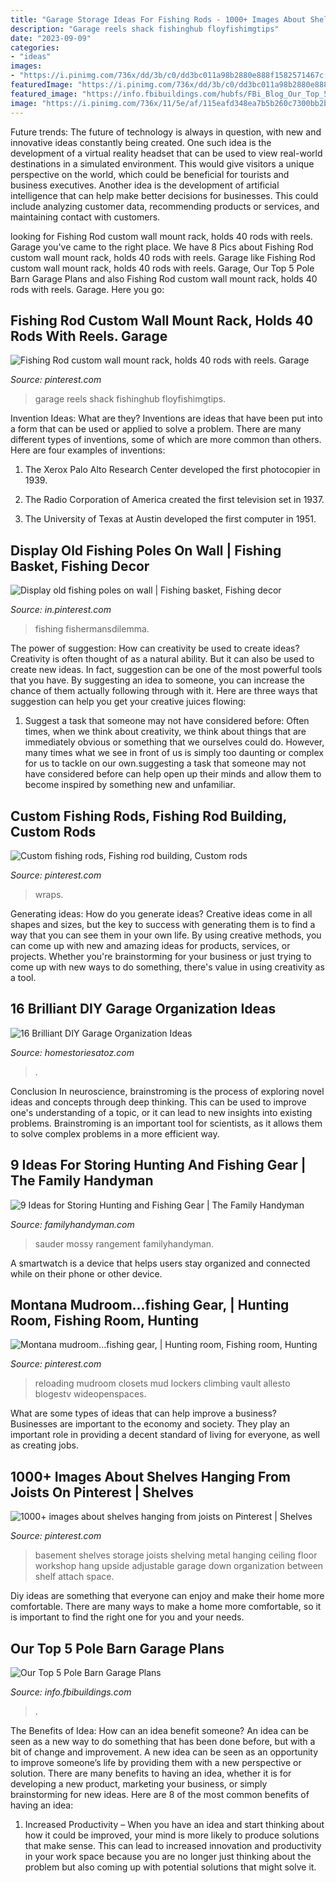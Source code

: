 ```yaml
---
title: "Garage Storage Ideas For Fishing Rods - 1000+ Images About Shelves Hanging From Joists On Pinterest"
description: "Garage reels shack fishinghub floyfishimgtips"
date: "2023-09-09"
categories:
- "ideas"
images:
- "https://i.pinimg.com/736x/dd/3b/c0/dd3bc011a98b2880e888f1582571467c.jpg"
featuredImage: "https://i.pinimg.com/736x/dd/3b/c0/dd3bc011a98b2880e888f1582571467c.jpg"
featured_image: "https://info.fbibuildings.com/hubfs/FBi_Blog_Our_Top_5_Pole_Barn_Garage_Plans.jpg"
image: "https://i.pinimg.com/736x/11/5e/af/115eafd348ea7b5b260c7300bb2bf3e5--fishing-pole-decor-fishing-shop.jpg"
---
```



Future trends:
The future of technology is always in question, with new and innovative ideas constantly being created. One such idea is the development of a virtual reality headset that can be used to view real-world destinations in a simulated environment. This would give visitors a unique perspective on the world, which could be beneficial for tourists and business executives. Another idea is the development of artificial intelligence that can help make better decisions for businesses. This could include analyzing customer data, recommending products or services, and maintaining contact with customers.

	

		
looking for Fishing Rod custom wall mount rack, holds 40 rods with reels. Garage you've came to the right place. We have 8 Pics about Fishing Rod custom wall mount rack, holds 40 rods with reels. Garage like Fishing Rod custom wall mount rack, holds 40 rods with reels. Garage, Our Top 5 Pole Barn Garage Plans and also Fishing Rod custom wall mount rack, holds 40 rods with reels. Garage. Here you go:
		
    
## Fishing Rod Custom Wall Mount Rack, Holds 40 Rods With Reels. Garage

<img loading=lazy src="https://i.pinimg.com/736x/dd/3b/c0/dd3bc011a98b2880e888f1582571467c.jpg" onerror="this.onerror=null;this.src='https://tse3.mm.bing.net/th?id=OIP.cBRT8pN_O1bZhdIOkuNoQwHaJ3&amp;pid=15.1';" alt="Fishing Rod custom wall mount rack, holds 40 rods with reels. Garage">

_Source: pinterest.com_

>garage reels shack fishinghub floyfishimgtips. 

	

Invention Ideas: What are they?
Inventions are ideas that have been put into a form that can be used or applied to solve a problem. There are many different types of inventions, some of which are more common than others. Here are four examples of inventions:
1. The Xerox Palo Alto Research Center developed the first photocopier in 1939.

2. The Radio Corporation of America created the first television set in 1937.

3. The University of Texas at Austin developed the first computer in 1951.


    
## Display Old Fishing Poles On Wall | Fishing Basket, Fishing Decor

<img loading=lazy src="https://i.pinimg.com/736x/11/5e/af/115eafd348ea7b5b260c7300bb2bf3e5--fishing-pole-decor-fishing-shop.jpg" onerror="this.onerror=null;this.src='https://tse3.mm.bing.net/th?id=OIP.uH1XnKkJw-7G-HSNfTLfXwHaLp&amp;pid=15.1';" alt="Display old fishing poles on wall | Fishing basket, Fishing decor">

_Source: in.pinterest.com_

>fishing fishermansdilemma. 

	

The power of suggestion: How can creativity be used to create ideas?
Creativity is often thought of as a natural ability. But it can also be used to create new ideas. In fact, suggestion can be one of the most powerful tools that you have. By suggesting an idea to someone, you can increase the chance of them actually following through with it. Here are three ways that suggestion can help you get your creative juices flowing: 
1. Suggest a task that someone may not have considered before: Often times, when we think about creativity, we think about things that are immediately obvious or something that we ourselves could do. However, many times what we see in front of us is simply too daunting or complex for us to tackle on our own.suggesting a task that someone may not have considered before can help open up their minds and allow them to become inspired by something new and unfamiliar. 

    
## Custom Fishing Rods, Fishing Rod Building, Custom Rods

<img loading=lazy src="https://i.pinimg.com/736x/45/4b/51/454b51882dfa41d9cfaa3a0c7b0f4ece.jpg" onerror="this.onerror=null;this.src='https://tse1.mm.bing.net/th?id=OIP.oAtLOKPoSn41MtzweU7ZpwHaJ3&amp;pid=15.1';" alt="Custom fishing rods, Fishing rod building, Custom rods">

_Source: pinterest.com_

>wraps. 

	

Generating ideas: How do you generate ideas?
Creative ideas come in all shapes and sizes, but the key to success with generating them is to find a way that you can see them in your own life. By using creative methods, you can come up with new and amazing ideas for products, services, or projects. Whether you're brainstorming for your business or just trying to come up with new ways to do something, there's value in using creativity as a tool.

    
## 16 Brilliant DIY Garage Organization Ideas

<img loading=lazy src="https://www.homestoriesatoz.com/wp-content/uploads/2016/03/garage-shelving-DIY.jpg" onerror="this.onerror=null;this.src='https://tse1.mm.bing.net/th?id=OIP.rHwkMef3CwSQvjDuZqDe4wHaPO&amp;pid=15.1';" alt="16 Brilliant DIY Garage Organization Ideas">

_Source: homestoriesatoz.com_

>. 

	

Conclusion
In neuroscience, brainstroming is the process of exploring novel ideas and concepts through deep thinking. This can be used to improve one's understanding of a topic, or it can lead to new insights into existing problems. Brainstroming is an important tool for scientists, as it allows them to solve complex problems in a more efficient way.

    
## 9 Ideas For Storing Hunting And Fishing Gear | The Family Handyman

<img loading=lazy src="https://www.familyhandyman.com/wp-content/uploads/2018/05/417241-2000-00-1.jpg" onerror="this.onerror=null;this.src='https://tse1.mm.bing.net/th?id=OIP.hjPyCZuQgA1Zq7WkE_kWagHaHa&amp;pid=15.1';" alt="9 Ideas for Storing Hunting and Fishing Gear | The Family Handyman">

_Source: familyhandyman.com_

>sauder mossy rangement familyhandyman. 

	

A smartwatch is a device that helps users stay organized and connected while on their phone or other device.

    
## Montana Mudroom...fishing Gear, | Hunting Room, Fishing Room, Hunting

<img loading=lazy src="https://i.pinimg.com/originals/42/6a/4b/426a4b03660d781e964f7d6ccb0b8426.jpg" onerror="this.onerror=null;this.src='https://tse1.mm.bing.net/th?id=OIP.KkPfqS1NfFvDAustHmBgpwHaE_&amp;pid=15.1';" alt="Montana mudroom...fishing gear, | Hunting room, Fishing room, Hunting">

_Source: pinterest.com_

>reloading mudroom closets mud lockers climbing vault allesto blogestv wideopenspaces. 

	

What are some types of ideas that can help improve a business?
Businesses are important to the economy and society. They play an important role in providing a decent standard of living for everyone, as well as creating jobs.

    
## 1000+ Images About Shelves Hanging From Joists On Pinterest | Shelves

<img loading=lazy src="https://s-media-cache-ak0.pinimg.com/736x/a4/03/81/a4038155dd3ee7107b22c009bbaa67a5.jpg" onerror="this.onerror=null;this.src='https://tse2.mm.bing.net/th?id=OIP.bG5PTsl4-Ab-4DUq_7Ov0gHaHa&amp;pid=15.1';" alt="1000+ images about shelves hanging from joists on Pinterest | Shelves">

_Source: pinterest.com_

>basement shelves storage joists shelving metal hanging ceiling floor workshop hang upside adjustable garage down organization between shelf attach space. 

	

Diy ideas are something that everyone can enjoy and make their home more comfortable. There are many ways to make a home more comfortable, so it is important to find the right one for you and your needs.

    
## Our Top 5 Pole Barn Garage Plans

<img loading=lazy src="https://info.fbibuildings.com/hubfs/FBi_Blog_Our_Top_5_Pole_Barn_Garage_Plans.jpg" onerror="this.onerror=null;this.src='https://tse4.mm.bing.net/th?id=OIP.PHLMqwgYGZ366ROvS3KgQgHaCe&amp;pid=15.1';" alt="Our Top 5 Pole Barn Garage Plans">

_Source: info.fbibuildings.com_

>. 

	

The Benefits of Idea: How can an idea benefit someone?
An idea can be seen as a new way to do something that has been done before, but with a bit of change and improvement. A new idea can be seen as an opportunity to improve someone’s life by providing them with a new perspective or solution. There are many benefits to having an idea, whether it is for developing a new product, marketing your business, or simply brainstorming for new ideas. Here are 8 of the most common benefits of having an idea: 
1. Increased Productivity – When you have an idea and start thinking about how it could be improved, your mind is more likely to produce solutions that make sense. This can lead to increased innovation and productivity in your work space because you are no longer just thinking about the problem but also coming up with potential solutions that might solve it. 

